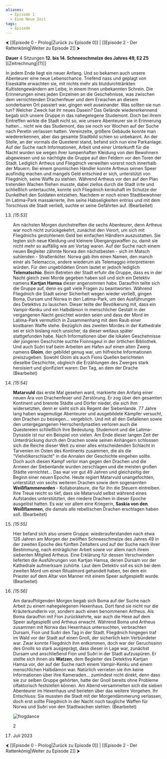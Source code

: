 ```yaml
---
aliases:
  - Episode 1
  - Eine Neue Zeit
tags:
  - Episode
---
```

⮜ [[Episode 0 - Prolog|Zurück zu Episode 0]] | [[Episode 2 - Der Rattenkönig|Weiter zu Episode 2]] ⮞

**Dauer** 4 Sitzungen
**12. bis 14. Schneeschmelze des Jahres 49, E2 Z5** [[Zeitrechnung|(?)]]

In jedem Ende liegt ein neuer Anfang. Und so bekamen auch unsere Abenteurer eine neue Lebenschance. Triefend nass und geplagt von Eiseskälte erwachten sie, mit nichts mehr als blutdurchtränkten Kultistengewändern am Leibe, in einem ihnen unbekannten Schrein. Die Erinnerungen eines jeden Einzelnen an die Geschehnisse, was zwischen dem vernichtenden Drachenfeuer und dem Erwachen an diesem sonderbaren Ort passiert war, gingen weit auseinander. Was sollten sie nun tun? Welcher Zweck hat ihr neues Dasein? Das Gelände wiedererkennend begab sich unsere Gruppe in das nahegelegene Studemont. Doch bei ihrem Eintreffen wirkte die Stadt nicht so, wie unsere Abenteurer sie in Erinnerung hatten... nicht wie das Studemont, das sie noch vor Wochen auf der Suche nach Peretin verlassen hatten. Vereinzelte, größere Gebäude konnte man wiedererkennen, aber das gesamte Stadtbild schien so unbekannt. An der Stelle, an der vormals die Questerei stand, befand sich nun eine Parkanlage. Auf der Suche nach Informationen, Arbeit und einer Unterkunft für die Nacht wurden sie wegen ihrer lumpenhaften Kleidung von den Bewohnern abgewiesen und so nächtigte die Gruppe auf den Feldern vor den Toren der Stadt. Lediglich Artheus und Fliegdnich verweilten vorerst noch innerhalb der Mauern. Bei einem gnomischen Händler konnte Artheus seinen Speer ausfindig machen und mangels Geld entschied er sich, unterstützt von Fliegdnich, seine Waffe zu stehlen. Während Artheus vor den auf den Plan tretenden Wachen fliehen musste, dabei ziellos durch die Stadt irrte und schließlich untertauchte, konnte sich Fliegdnich kenkuhaft im Schutze der Dunkelheit den Soldaten entziehen. Nachdem er noch einen Stadtbewohner im Latima-Park massakrierte, ihm seine Habseligkeiten entriss und mit dem Torschluss die Stadt verließ, suchte er seine Gefährten auf. (Bearbeitet)
    
13. _[_15:53_]_
    
    Am nächsten Morgen durchstreiften die sechs Abenteurer, denn Artheus war noch nicht zurückgekehrt, zunächst den Vorort, um sich mit Fliegdnichs gestohlenem Geld bei einfachen Händlern auszustatten. Sie legten sich neue Kleidung und kleinere Übergangswaffen zu, damit sie nicht mehr so auffällig wie am Vortag waren. Auf der Suche nach einem neuen Begleiter zähmte Norwa den nächstbesten - sich im Matsch suhlenden - Straßenköter. Norwa gab ihm einen Namen, den manch einer als Telemaccio, andere wiederum als Telemaggio interpretieren würden. Für den ungebildeten Gnom lautet er jedoch lediglich **Telematschio**. Beim Betreten der Stadt erfuhr die Gruppe, dass es in der Nacht gleich zwei Morde gegeben haben soll und sich ein Detektiv namens **Kartjan Hamsa** dieser angenommen habe. Daraufhin teilte sich die Gruppe auf, denn es galt viele Fragen zu beantworten. Während Fliegdnich die Stadt seiner Sicherheit wegen wieder verließ, gingen Boma, Dursam und Norwa in den Latima-Park, um den Ausführungen des Detektivs zu lauschen. Dieser teilte der Bevölkerung mit, dass ein Vampir-Kenku und ein Halbdämon in menschlicher Gestalt in der vergangenen Nacht gesichtet worden seien und dass der Mord im Latima-Park vermutlich in Zusammenhang mit dem Raub einer kostbaren Waffe stehe. Bezüglich des zweiten Mordes in der Kathedrale sei er sich bislang noch unsicher, da dieser weitaus später stattgefunden habe. Nach Informationen über die lokalen Geschehnisse der jüngeren Geschichte suchte Fionnsgeul in der örtlichen Bibliothek. Und auch Suðri traf beim Arbeiten am Hafen auf einen alten Zwerg namens **Gloim**, der gebildet genug war, um hilfreiche Informationen preiszugeben. Sowohl Gloim als auch Fions Quellen berichteten dieselbe Geschichte, obgleich die Erzählungen des Zwerges stark heroisiert und glorifiziert waren: Der Tag, an dem der Drache (Bearbeitet)
    
14. _[_15:54_]_
    
    **Matarvuld** das erste Mal gesehen ward, markierte den Anfang einer neuen Ära von Drachenfeuer und Zerstörung. Er zog über den gesamten Kontinent und brennte Städte und Dörfer nieder, die sich ihm widersetzten, denn er sieht sich als Regent der Siebenlande. 77 Jahre lang haben wagemutige Abenteurer und ausgebildete Kämpfer versucht, den Drachen zu besiegen... vergeblich. Und mit all den Gefallenen sowie den untergegangenen Herrscherdynastien verloren auch die Questereien schließlich ihre Bedeutung. Studemont und die Latima-Dynastie ist nur ein Beispiel von vielen. Am Ende dieser langen Zeit der Unterdrückung durch den Drachen sowie seinen Anhängern schlossen sich die Reiche dieser Welt zu einer alles entscheidenden Schlacht in Tarvenien im Osten des Kontinents zusammen, die als die "Vielvölkerschlacht" in die Annalen der Geschichte eingehen sollte. Doch auch diesen Kampf verlor man gegen den Drachen und die Armeen der Siebenlande wurden zerschlagen und die meisten großen Städte vernichtet... Das war vor gut 49 Jahren und gleichzeitig der Beginn einer neuen Epoche. Heute regiert Matarvuld unangefochten, unterstützt von sechs weiteren Drachen sowie dem sogenannten **Weißflammenorden** - Kollaborateure, die für ihn die Steuern eintreiben. Ihre Treue reicht so tief, dass sie Matarvuld selbst während eines Aufstandes unterstützten, den niedere Drachen in dieser Epoche ausgelöst hatten. Es war vor allem eine Kriegerin, **Saskia von den Weißflammen**, die damals alle rebellischen Drachen erschlagen haben soll. (Bearbeitet)
    
15. _[_15:55_]_
    
    Hier befand sich also unsere Gruppe: wiederauferstanden nach etwa 126 Jahren am Morgen der zwölften Schneeschmelze des Jahres 49 in der zweiten Epoche des fünften Zeitalters und auf der Suche nach ihrer Bestimmung, nach einträglicher Arbeit sowie vor allem nach ihrem siebenten Mitglied Artheus. Eine Erklärung für dessen Verschwinden lieferten die Ausführungen von Kartjan Hamsa, denen Dursam vor der Kathedrale aufmerksam zuhörte. Laut dem Detektiv soll es sich bei dem zweiten Mord um einen Ritualmord gehandelt haben, bei dem ein Priester auf dem Altar von Manner mit einem Speer aufgespießt wurde. (Bearbeitet)
    
16. _[_15:56_]_
    
    Am darauffolgenden Morgen begab sich Boma auf der Suche nach Arbeit zu einem nahegelegenen Hexenhaus. Dort fand sie nicht nur die Kräuterkundlerin vor, sondern auch einen benommenen Artheus. Als Boma daraufhin mit Fion zurückkehrte, war auch die Hexe auf dem Speer aufgespießt und Artheus erwacht. Während Boma und Artheus zusammen mit Norwa das Hexenhaus untersuchten, verbrachten Dursam, Fion und Suðri den Tag in der Stadt. Fliegdnich hingegen traf im Wald vor der Stadt auf einen Gnoll, der sicherlich kein Verbündeter war. Zwar konnte Fliegdnich ihm entkommen, doch war der Geruchssinn des Gnolls so stark ausgeprägt, dass dieser in Lage war, zunächst Dursam und anschließend Fion und Suðri in der Stadt aufzuspüren. Er stellte sich ihnen als **Watzen**, dem Begleiter des Detektivs Kartjan Hamsa vor, der auf der Suche nach einem Vampir-Kenku und einem menschlichen Halbdämon war. Natürlich verrieten sie ihm keine Informationen über ihre Kameraden… zumindest nicht direkt, denn dass sie zur selben Gruppe gehörten, hatte der Gnoll bereits ohne Probleme olfaktorisch feststellen können. Am Abend versammelten sich die sieben Abenteurer im Hexenhaus und berieten über das weitere Vorgehen. Ihr Entschluss: Sie mussten die Stadt mit der Morgendämmerung verlassen, doch erst sollte Fliegdnich in der Nacht noch taugliche Waffen für Norwa und Suðri von den Stadtwachen stehlen. (Bearbeitet)
    
    ![frogdance](https://cdn.discordapp.com/emojis/871339165453779005.webp?size=80&animated=true)
    
    2
    

17. Juli 2023

⮜ [[Episode 0 - Prolog|Zurück zu Episode 0]] | [[Episode 2 - Der Rattenkönig|Weiter zu Episode 2]] ⮞